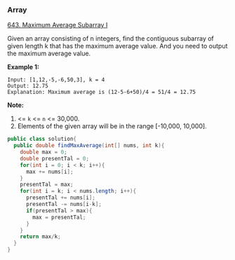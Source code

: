 ### Array
[643. Maximum Average Subarray I](https://leetcode.com/problems/maximum-average-subarray-i/description/)

Given an array consisting of n integers, find the contiguous subarray of given length k that has the maximum average value. And you need to output the maximum average value.

**Example 1:**
```
Input: [1,12,-5,-6,50,3], k = 4
Output: 12.75
Explanation: Maximum average is (12-5-6+50)/4 = 51/4 = 12.75
```
**Note:**

1. <= `k` <= `n` <= 30,000.
2. Elements of the given array will be in the range [-10,000, 10,000].

```Java
public class solution{
  public double findMaxAverage(int[] nums, int k){
    double max = 0;
    double presentTal = 0;
    for(int i = 0; i < k; i++){
      max += nums[i];
    }
    presentTal = max;
    for(int i = k; i < nums.length; i++){
      presentTal += nums[i];
      presentTal -= nums[i-k];
      if(presentTal > max){
        max = presentTal;
      }
    }
    return max/k;
  }
}
```
